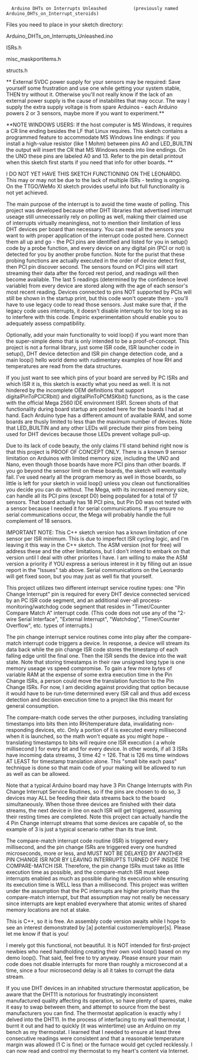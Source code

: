       Arduino DHTs on Interrupts Unleashed          (previously named Arduino_DHTs_on_Interrupt_steroids)

Files you need to place in your sketch directory:

Arduino_DHTs_on_Interrupts_Unleashed.ino   

ISRs.h

misc_maskportitems.h

structs.h

** External 5VDC power supply for your sensors may be required: Save yourself some frustration and use one while getting your system stable, THEN try without it.  Otherwise you'll not really know if the lack of an external power supply is the cause of instabilites that may occur.  The way I supply the extra supply voltage is from spare Arduinos - each Arduino powers 2 or 3 sensors, maybe more if you want to experiment.**

**NOTE WINDOWS USERS: If the host computer is MS Windows, it requires a CR line ending besides the LF that Linux requires.  This sketch contains a programmed feature to accommodate MS Windows line endings: if you install a high-value resistor (like 1 Mohm) between pins A0 and LED_BUILTIN the output will insert the CR that MS Windows needs into line endings.  On the UNO these pins are labeled A0 and 13.  Refer to the pin detail printout when this sketch first starts if you need that info for other boards. **

I DO NOT YET HAVE THIS SKETCH FUNCTIONING ON THE LEONARDO.  This may or may not be due to the lack of multiple ISRs - testing is ongoing.  On the TTGO/WeMo XI sketch provides useful info but full functionality is not yet achieved.

The main purpose of the interrupt is to avoid the time waste of polling.  This project was developed because other DHT libraries that advertised interrupt useage still unnecessarily rely on polling as well, making their claimed use of interrupts virtually meaningless, not to mention their limitation of less DHT devices per board than necessary.  You can read all the sensors you want to with proper application of the interrupt code posted here.  Connect them all up and go - the PCI pins are identified and listed for you in setup() code by a probe function, and every device on any digital pin (PCI or not) is detected  for you by another probe function.  Note for the purist that these probing functions are actually executed in the order of device detect first, then PCI pin discover second.  The sensors found on PCI pins will start streaming their data after the forced rest period, and readings will then become available.  The last 5 readings (determined by the confidence level variable) from every device are stored along with the age of each sensor's most recent reading.  Devices connected to pins NOT supported by PCIs will still be shown in the startup print, but this code won't operate them - you'll have to use legacy code to read those sensors.  Just make sure that, if the legacy code uses interrupts, it doesn't disable interrupts for too long so as to interfere with this code.  Empiric experimentation should enable you to adequately assess compatibility.

Optionally, add your main functionality to void loop() if you want more than the super-simple demo that is only intended to be a proof-of-concept.  This project is not a formal library, just some ISR code, ISR launcher code in setup(), DHT device detection and ISR pin change detection code, and a main loop() hello world demo with rudimentary examples of how RH and temperatures are read from the data structures.  

If you just want to see which pins of your board are served by PC ISRs and which ISR it is, this sketch is exactly what you need as well.  It is not hindered by the incomplete OEM definitions that support digitalPinToPCICRbit() and digitalPinToPCMSKbit() functions, as is the case with the official Mega 2560 IDE environment ISR1.  Screen shots of that functionality during board startup are posted here for the boards I had at hand.  Each Arduino type has a different amount of available RAM, and some boards are thusly limited to less than the maximum number of devices.  Note that LED_BUILTIN and any other LEDs will preclude their pins from being used for DHT devices because those LEDs prevent voltage pull-up.

Due to its lack of code beauty, the only claims I'll stand behind right now is that this project is PROOF OF CONCEPT ONLY.  There is a known 9 sensor limitation on Arduinos with limited memory size, including the UNO and Nano, even though those boards have more PCI pins than other boards.  If you go beyond the sensor limit on these boards, the sketch will eventually fail.  I've used nearly all the program memory as well in those boards, so little is left for your sketch in void loop() unless you clean out functionalities you decide you can do without. The Mega, with its increased memory size, can handle all its PCI pins (except D0) being populated for a total of 17 sensors.  That board actually has 18 PCI pins, but Pin D0 was not tested with a sensor because I needed it for serial communications.  If you ensure no serial communications occur, the Mega will probably handle the full complement of 18 sensors.  

IMPORTANT NOTE:  This C++ sketch version has a known limitation of one sensor per ISR minimum.  This is due to imperfect ISR cycling logic, and I'm leaving it this way in the C++ sketch.  The ASM version (not for free) will address these and the other limitations, but I don't intend to embark on that version until I deal with other priorites I have.  I am willing to make the ASM version a priority if YOU express a serious interest in it by filling out an issue report in the "Issues" tab above.  Serial communications on the Leonardo will get fixed soon, but you may just as well fix that yourself.

This project utilizes two different interrupt service routine types:  one "Pin Change Interrupt" pin is required for every DHT device connected serviced by an PC ISR code segment, and an additional over-all process-monitoring/watchdog code segment that resides in "Timer/Counter Compare Match A" interrupt code. (This code does not use any of the "2-wire Serial Interface", "External Interrupt", "Watchdog", "Timer/Counter Overflow", etc. types of interrupts.)

The pin change interrupt service routines come into play after the compare-match interrupt code triggers a device.  In response, a device will stream its data back while the pin change ISR code stores the timestamp of each falling edge until the final one.  Then the ISR sends the device into the wait state.  Note that storing timestamps in their raw unsigned long type is one memory useage vs speed compromise.  To gain a few more bytes of variable RAM at the expense of some extra execution time in the Pin Change ISRs, a person could move the translation function to the Pin Change ISRs.  For now, I am deciding against providing that option because it would have to be run-time determined every ISR call and thus add excess detection and decision execution time to a project like this meant for general consumption.

The compare-match code serves the other purposes, including translating timestamps into bits then into RH/temperature data, invalidating non-responding devices, etc.  Only a portion of it is executed every millisecond when it is launched, so the math won't equate as you might hope - translating timestamps to bits will require one ISR execution ( a whole millisecond ) for every bit and for every device.  In other words, if all 3 ISRs have incoming data streams, 3 time 42 = 126.  That is 126 ms time windows AT LEAST for timestamp translation alone.   This "small bite each pass" technique is done so that main code of your making will be allowed to run as well as can be allowed.

Note that a typical Arduino board may have 3 Pin Change Interrupts with Pin Change Interrupt Service Routines, so if the pins are chosen to do so, 3 devices may ALL be feeding their data streams back to the board simultaneously.  When those three devices are finished with their data streams, the next device in line on each ISR will get triggered, assuming their resting times are completed.  Note this project can actually handle the 4 Pin Change interrupt streams that some devices are capable of, so the example of 3 is just a typical scenario rather than its true limit.

The compare-match interrupt code routine (ISR) is triggered every millisecond, and the pin change ISRs are triggered every one hundred microseconds, more or less, and MUST NOT BE DELAYED BY ANOTHER PIN CHANGE ISR NOR BY LEAVING INTERRUPTS TURNED OFF INSIDE THE COMPARE-MATCH ISR.  Therefore, the pin change ISRs must take as little execution time as possible, and the compare-match ISR must keep interrupts enabled as much as possible during its execution while ensuring its execution time is WELL less than a millisecond.  This project was written under the assumption that the PC interrupts are higher priority than the compare-match interrupt, but that assumption may not really be necessary since interrupts are kept enabled everywhere that atomic writes of shared memory locations are not at stake.

This is C++, so it is free.  An assembly code version awaits while I hope to see an interest demonstrated by [a] potential customer/employer[s].  Please let me know if that is you!

I merely got this functional, not beautiful.  It is NOT intended for first-project newbies who need handholding creating their own void loop() based on my demo loop().  That said, feel free to try anyway.  Please ensure your main code does not disable interrupts for more than roughly a microsecond at a time, since a four microsecond delay is all it takes to corrupt the data stream.  

If you use DHT devices in an inhabited structure thermostat application, be aware that the DHT11 is notorious for frustratingly inconsistent manufactured quality affecting its operation, so have plenty of spares, make it easy to swap between them, and attempt to source from the best manufacturers you can find.  The thermostat application is exactly why I delved into the DHT11.  In the process of interfacing to my wall thermostat, I burnt it out and had to quickly (it was wintertime) use an Arduino on my bench as my thermostat.  I learned that I needed to ensure at least three consecutive readings were consistent and that a reasonable temperature margin was allowed (1 C is fine) or the furnace would get cycled recklessly.  I can now read and control my thermostat to my heart's content via Internet.
